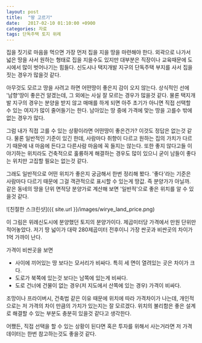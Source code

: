 ```yaml
---
layout: post
title:  "땅 고르기"
date:   2017-02-10 01:10:00 +0900
categories: 자료
tags: 단독주택 토지 위례
---
```


집을 짓기로 마음을 먹으면 가장 먼저 집을 지을 땅을 마련해야 한다.
외곽으로 나가서 넓은 땅을 사서 원하는 형태로 집을 지을수도 있지만 대부분은 직장이나 교육때문에 도시에서 많이 벗어나기는 힘들다.
신도시나 택지개발 지구의 단독주택 부지를 사서 집을 짓는 경우가 많을것 같다.

아무것도 모르고 땅을 사려고 하면 어떤땅이 좋은지 감이 오지 않는다.
상식적인 선에 '남향'땅이 좋은건 알겠는데, 그 외에는 사실 잘 모르는 경우가 많을것 같다.
물론 택지개발 지구의 경우는 분양을 받지 않고 매매를 하게 되면 아주 초기가 아니면 직접 선택할 수 있는 여지가 많이 줄어들기는 한다.
남아있는 땅 중에 가격에 맞는 땅을 고를수 밖에 없는 경우가 많다.

그럼 내가 직접 고를 수 있는 상황이라면 어떤땅이 좋은건가?
이것도 정답은 없는것 같다. 물론 일반적인 기준이 있긴 한데, 사람마다 취향이 다르고 원하는 집의 가치가 다르기 때문에 내 마음에 든다고 다른사람 마음에 꼭 들지는 않는다.
또한 좋지 않다고들 이야기하는 위치라도 건축적으로 훌륭하게 해결하는 경우도 많이 있으니 굳이 남들이 좋다는 위치만 고집할 필요는 없는것 같다.

그래도 일반적으로 어떤 위치가 좋은지 궁금해서 한번 정리해 봤다.
'좋다'라는 기준은 사람마다 다르기 때문에 그걸 객관적으로 표시할 수 있는게 땅값. 즉 분양가가 아닐까.
같은 동네의 땅을 단위 면적당 분양가로 계산해 보면 '일반적'으로 좋은 위치를 알 수 있을것 같다.

![친절한 스크린샷]({{ site.url }}/images/wirye_land_price.png)

이 그림은 위례신도시에 분양했던 토지의 분양가이다. 제곱미터당 가격에서 만원 단위만 적어놓았다.
저기 땅 넓이가 대략 280제곱미터 전후이니 가장 싼곳과 비싼곳의 차이가 1억 가까이 난다.

가격이 비싼곳을 보면
- 사이에 끼어있는 땅 보다는 모서리가 비싸다. 특히 세 면이 열려있는 곳은 차이가 크다.
- 도로가 북쪽에 있는것 보다는 남쪽에 있는게 비싸다.
- 도로 건너에 건물이 없는 경우(저 지도에서 산쪽에 있는 경우) 가격이 비싸다.

조망이나 프라이버시, 건축법 같은 이유 때문에 위치에 따라 가격차이가 나는데, 개인적으로는 저 가격의 차이 만큼의 가치가 있는지는 잘 모르겠다.
위치의 불리함은 좋은 설계로 해결할 수 있는 부분도 충분히 있을것 같다고 생각한다.

어쨌든, 직접 선택을 할 수 있는 상황이 된다면 혹은 투자를 위해서 사는거라면 저 가격 데이터는 한번 참고하는것도 좋을것 같다.